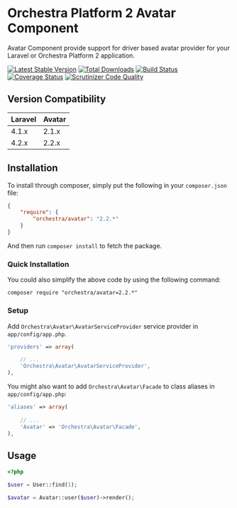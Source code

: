 Orchestra Platform 2 Avatar Component
==============

Avatar Component provide support for driver based avatar provider for your Laravel or Orchestra Platform 2 application.

[![Latest Stable Version](https://poser.pugx.org/orchestra/avatar/v/stable.png)](https://packagist.org/packages/orchestra/avatar) 
[![Total Downloads](https://poser.pugx.org/orchestra/avatar/downloads.png)](https://packagist.org/packages/orchestra/avatar) 
[![Build Status](https://travis-ci.org/orchestral/avatar.svg?branch=2.2)](https://travis-ci.org/orchestral/avatar) 
[![Coverage Status](https://coveralls.io/repos/orchestral/avatar/badge.png?branch=2.2)](https://coveralls.io/r/orchestral/avatar?branch=2.2) 
[![Scrutinizer Code Quality](https://scrutinizer-ci.com/g/orchestral/avatar/badges/quality-score.png?b=2.2)](https://scrutinizer-ci.com/g/orchestral/avatar/?branch=2.2) 

## Version Compatibility

Laravel  | Avatar
:--------|:---------
 4.1.x   | 2.1.x
 4.2.x   | 2.2.x

## Installation

To install through composer, simply put the following in your `composer.json` file:
 
```json
{
	"require": {
		"orchestra/avatar": "2.2.*"
	}	
}
```

And then run `composer install` to fetch the package.

### Quick Installation

You could also simplify the above code by using the following command:

```
composer require "orchestra/avatar=2.2.*"
```

### Setup

Add `Orchestra\Avatar\AvatarServiceProvider` service provider in `app/config/app.php`.

```php
'providers' => array(

	// ...
	'Orchestra\Avatar\AvatarServiceProvider',
),
```

You might also want to add `Orchestra\Avatar\Facade` to class aliases in `app/config/app.php`:

```php
'aliases' => array(
	
	// ...
	'Avatar' => 'Orchestra\Avatar\Facade',
),
```

## Usage

```php
<?php

$user = User::find(1);

$avatar = Avatar::user($user)->render();
```